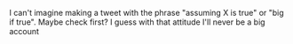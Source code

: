I can't imagine making a tweet with the phrase "assuming X is true" or "big if true". Maybe check first? I guess with that attitude I'll never be a big account

